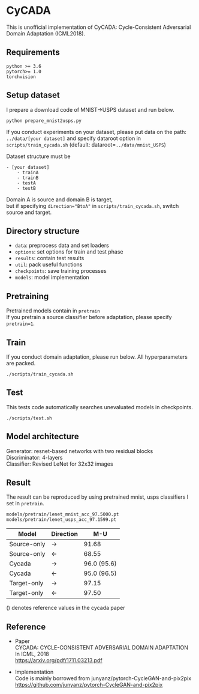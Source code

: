 # CyCADA
This is unofficial implementation of CyCADA: Cycle-Consistent Adversarial Domain Adaptation (ICML2018).

## Requirements
```
python >= 3.6
pytorch>= 1.0
torchvision
```

## Setup dataset
I prepare a download code of MNIST->USPS dataset and run below.
```
python prepare_mnist2usps.py
```

If you conduct experiments on your dataset, please put data on the path: `../data/[your dataset]` and specify dataroot option in `scripts/train_cycada.sh` (default: dataroot=`../data/mnist_USPS`)

Dataset structure must be
```
- [your dataset]
    - trainA
    - trainB
    - testA
    - testB
```

Domain A is source and domain B is target, \
but if specifying `direction="BtoA"` in `scripts/train_cycada.sh`, switch source and target.

## Directory structure

- `data`: preprocess data and set loaders
- `options`: set options for train and test phase
- `results`: contain test results
- `util`: pack useful functions
- `checkpoints`: save training processes
- `models`: model implementation

## Pretraining

Pretrained models contain in `pretrain` \
If you pretrain a source classifier before adaptation, please specify `pretrain=1`.


## Train
If you conduct domain adaptation, please run below. All hyperparameters are packed.
```
./scripts/train_cycada.sh
```

## Test
This tests code automatically searches unevaluated models in checkpoints.
```
./scripts/test.sh
```

## Model architecture
Generator: resnet-based networks with two residual blocks \
Discriminator: 4-layers \
Classifier: Revised LeNet for 32x32 images

## Result
The result can be reproduced by using pretrained mnist, usps classifiers I set in `pretrain`.
```
models/pretrain/lenet_mnist_acc_97.5000.pt
models/pretrain/lenet_usps_acc_97.1599.pt
```

|Model| Direction   | M-U  |
|-----|-----|-------|
|Source-only        | -> |91.68|
|Source-only        | <- |68.55|
|Cycada             | -> |96.0 (95.6)  |
|Cycada             | <- |95.0 (96.5)  |
|Target-only        | -> |97.15|
|Target-only        | <- |97.50|

() denotes reference values in the cycada paper


## Reference
- Paper \
CYCADA: CYCLE-CONSISTENT ADVERSARIAL DOMAIN ADAPTATION \
In ICML, 2018 \
https://arxiv.org/pdf/1711.03213.pdf

- Implementation \
Code is mainly borrowed from 
junyanz/pytorch-CycleGAN-and-pix2pix \
https://github.com/junyanz/pytorch-CycleGAN-and-pix2pix





